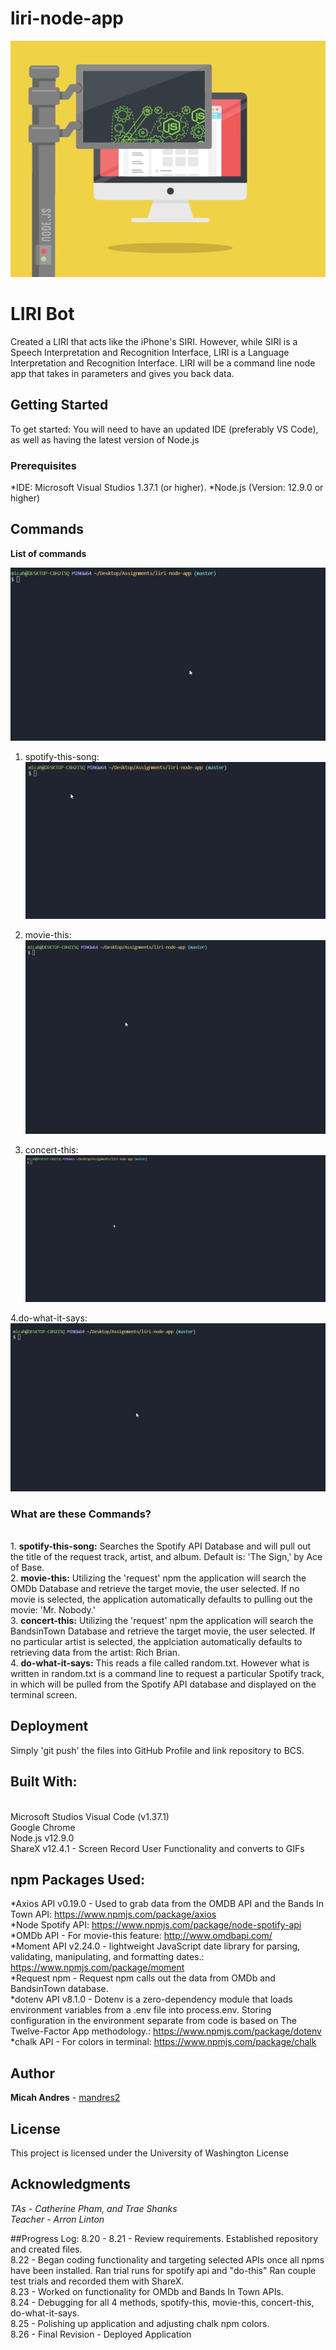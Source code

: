 # liri-node-app
![alt text](https://github.com/mandres2/liri-node-app/blob/master/images/GIFS/nodejs.gif)

# LIRI Bot

Created a LIRI that acts like the iPhone's SIRI. However, while SIRI is a Speech Interpretation and Recognition Interface, LIRI is a Language Interpretation and Recognition Interface. LIRI will be a command line node app that takes in parameters and gives you back data.

## Getting Started

To get started: You will need to have an updated IDE (preferably VS Code), as well as having the latest version of Node.js

### Prerequisites

*IDE: Microsoft Visual Studios 1.37.1 (or higher).
*Node.js (Version: 12.9.0 or higher)

## Commands

**List of commands**

![alt text](https://github.com/mandres2/liri-node-app/blob/master/images/GIFS/list_commands.gif)

1. spotify-this-song:
![alt text](https://github.com/mandres2/liri-node-app/blob/master/images/GIFS/spotify_this_song.gif)

2. movie-this:
![alt text](https://github.com/mandres2/liri-node-app/blob/master/images/GIFS/movie_this.gif)

3. concert-this:
![alt text](https://github.com/mandres2/liri-node-app/blob/master/images/GIFS/concert_this.gif)

4.do-what-it-says:
![alt text](https://github.com/mandres2/liri-node-app/blob/master/images/GIFS/do_what_it_says.gif)

### What are these Commands?
<br>
1. <b>spotify-this-song:</b> Searches the Spotify API Database and will pull out the title of the request track, artist, and album. Default is: 'The Sign,' by Ace of Base.
<br>
2. <b>movie-this:</b> Utilizing the 'request' npm the application will search the OMDb Database and retrieve the target movie, the user selected. If no movie is selected, the application automatically defaults to pulling out the movie: 'Mr. Nobody.'
<br>
3. <b>concert-this:</b> Utilizing the 'request' npm the application will search the BandsinTown Database and retrieve the target movie, the user selected. If no particular artist is selected, the applciation automatically defaults to retrieving data from the artist: Rich Brian.
<br>
4. <b>do-what-it-says:</b> This reads a file called random.txt. However what is written in random.txt is a command line to request a particular Spotify track, in which will be pulled from the Spotify API database and displayed on the terminal screen.

## Deployment

Simply 'git push' the files into GitHub Profile and link repository to BCS.

## Built With:

<br>
Microsoft Studios Visual Code (v1.37.1)
<br>
Google Chrome
<br>
Node.js v12.9.0
<br>
ShareX v12.4.1 - Screen Record User Functionality and converts to GIFs
<br>

## npm Packages Used:
*Axios API v0.19.0 - Used to grab data from the OMDB API and the Bands In Town API: https://www.npmjs.com/package/axios
<br>
*Node Spotify API: https://www.npmjs.com/package/node-spotify-api
<br>
*OMDb API - For movie-this feature: http://www.omdbapi.com/
<br>
*Moment API v2.24.0 - lightweight JavaScript date library for parsing, validating, manipulating, and formatting dates.: https://www.npmjs.com/package/moment
<br>
*Request npm - Request npm calls out the data from OMDb and BandsinTown database.
<br>
*dotenv API v8.1.0 - Dotenv is a zero-dependency module that loads environment variables from a .env file into process.env. Storing configuration in the environment separate from code is based on The Twelve-Factor App methodology.: https://www.npmjs.com/package/dotenv
<br>
*chalk API - For colors in terminal: https://www.npmjs.com/package/chalk

## Author

**Micah Andres** - [mandres2](https://github.com/mandres2)

## License

This project is licensed under the University of Washington License

## Acknowledgments
*TAs - Catherine Pham, and Trae Shanks*
<br>
*Teacher - Arron Linton*

##Progress Log:
8.20 - 8.21 - Review requirements. Established repository and created files.
<br>
8.22 - Began coding functionality and targeting selected APIs once all npms have been installed. Ran trial runs for spotify api and "do-this" Ran couple test trials and recorded them with ShareX.
<br>
8.23 - Worked on functionality for OMDb and Bands In Town APIs.
<br>
8.24 - Debugging for all 4 methods, spotify-this, movie-this, concert-this, do-what-it-says.
<br>
8.25 - Polishing up application and adjusting chalk npm colors.
<br>
8.26 - Final Revision - Deployed Application

